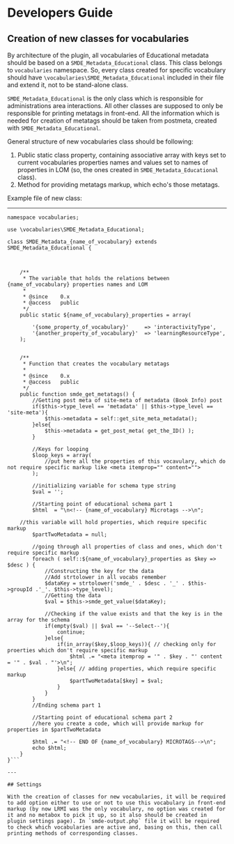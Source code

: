 # Developers Guide

## Creation of new classes for vocabularies

By architecture of the plugin, all vocabularies of Educational metadata should be based on a `SMDE_Metadata_Educational` class. This class belongs to `vocabularies` namespace. So, every class created for specific vocabulary should have `\vocabularies\SMDE_Metadata_Educational` included in their file and extend it, not to be stand-alone class.

`SMDE_Metadata_Educational` is the only class which is responsible for administrations area interactions. All other classes are supposed to only be responsible for printing metatags in front-end. All the information which is needed for creation of metatags should be taken from postmeta, created with `SMDE_Metadata_Educational`.

General structure of new vocabularies class should be following:
1. Public static class property, containing associative array with keys set to current vocabularies properties names and values set to names of properties in LOM (so, the ones created in `SMDE_Metadata_Educational` class).
1. Method for providing metatags markup, which echo's those metatags.

Example file of new class:

---

```<?php
namespace vocabularies;

use \vocabularies\SMDE_Metadata_Educational;

class SMDE_Metadata_{name_of_vocabulary} extends SMDE_Metadata_Educational {

	

	/**
	 * The variable that holds the relations between {name_of_vocabulary} properties names and LOM
	 *
	 * @since    0.x
	 * @access   public
	 */
	public static ${name_of_vocabulary}_properties = array(

      	'{some_property_of_vocabulary}'		=> 'interactivityType',
      	'{another_property_of_vocabulary}'	=> 'learningResourceType',
	);
	

	/**
	 * Function that creates the vocabulary metatags
	 *
	 * @since    0.x
	 * @access   public
	 */
	public function smde_get_metatags() {
		//Getting post meta of site-meta of metadata (Book Info) post
        if($this->type_level == 'metadata' || $this->type_level == 'site-meta'){
            $this->metadata = self::get_site_meta_metadata();
        }else{
            $this->metadata = get_post_meta( get_the_ID() );
        }

		//Keys for looping
		$loop_keys = array(
			//put here all the properties of this vocavulary, which do not require specific markup like <meta itemprop="" content="">
		);

		//initializing variable for schema type string
		$val = '';

        //Starting point of educational schema part 1
        $html  = "\n<!-- {name_of_vocabulary} Microtags -->\n";

    //this variable will hold properties, which require specific markup
		$partTwoMetadata = null;

		//going through all properties of class and ones, which don't require specific markup
		foreach ( self::${name_of_vocabulary}_properties as $key => $desc ) {
			//Constructing the key for the data
			//Add strtolower in all vocabs remember
			$dataKey = strtolower('smde_' . $desc . '_' . $this->groupId .'_'. $this->type_level);
			//Getting the data
			$val = $this->smde_get_value($dataKey);
			
			//Checking if the value exists and that the key is in the array for the schema
			if(empty($val) || $val == '--Select--'){
				continue;
			}else{
				if(in_array($key,$loop_keys)){ // checking only for proerties which don't require specific markup
					$html .= "<meta itemprop = '" . $key . "' content = '" . $val . "'>\n";
				}else{ // adding properties, which require specific markup
					$partTwoMetadata[$key] = $val;
				}
			}
		}
		//Ending schema part 1

		//Starting point of educational schema part 2
		//here you create a code, which will provide markup for properties in $partTwoMetadata

        $html .= "<!-- END OF {name_of_vocabulary} MICROTAGS-->\n";
		echo $html;
	}
}```

---

## Settings

With the creation of classes for new vocabularies, it will be required to add option either to use or not to use this vocabulary in front-end markup (by now LRMI was the only vocabulary, no option was created for it and no metabox to pick it up, so it also should be created in plugin settings page). In `smde-output.php` file it will be required to check which vocabularies are active and, basing on this, then call printing methods of corresponding classes. 

